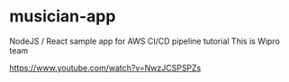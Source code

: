 # musician-app
NodeJS / React sample app for AWS CI/CD pipeline tutorial
This is Wipro team

https://www.youtube.com/watch?v=NwzJCSPSPZs
